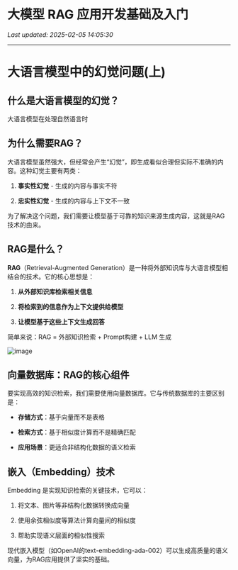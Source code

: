 # 大模型 RAG 应用开发基础及入门

_Last updated: 2025-02-05 14:05:30_

---

# 大语言模型中的幻觉问题(上)


## 什么是大语言模型的幻觉？


大语言模型在处理自然语言时


## 为什么需要RAG？


大语言模型虽然强大，但经常会产生“幻觉”，即生成看似合理但实际不准确的内容。这种幻觉主要有两类：


1. **事实性幻觉** - 生成的内容与事实不符

2. **忠实性幻觉** - 生成的内容与上下文不一致

为了解决这个问题，我们需要让模型基于可靠的知识来源生成内容，这就是RAG技术的由来。


## RAG是什么？


**RAG**（Retrieval-Augmented Generation）是一种将外部知识库与大语言模型相结合的技术。它的核心思想是：


1. **从外部知识库检索相关信息**

2. **将检索到的信息作为上下文提供给模型**

3. **让模型基于这些上下文生成回答**

简单来说：RAG = 外部知识检索 + Prompt构建 + LLM 生成


![image](https://prod-files-secure.s3.us-west-2.amazonaws.com/4d514fab-2492-4877-a269-a017b8992bb6/c4c615d5-19f1-4c9d-8caa-eee0f593fefc/image.png?X-Amz-Algorithm=AWS4-HMAC-SHA256&X-Amz-Content-Sha256=UNSIGNED-PAYLOAD&X-Amz-Credential=ASIAZI2LB466QCMN4HCG%2F20250205%2Fus-west-2%2Fs3%2Faws4_request&X-Amz-Date=20250205T060529Z&X-Amz-Expires=3600&X-Amz-Security-Token=IQoJb3JpZ2luX2VjECYaCXVzLXdlc3QtMiJIMEYCIQDOKeAf%2FggBS6qz0CdVg7glQBkbw28%2FxiZSJm24sw%2BrLAIhALqdgTBoUuS1iY8gjm1q3gSq4GlKuZdXwffZjSiRiHKRKv8DCD8QABoMNjM3NDIzMTgzODA1IgzQT2NJFCH4wPgnEb0q3ANqdsii%2Bo9URxVkaAmW9%2BqmX4pAtOegs9vKOgmAADP4lrcPEIcxyvgRIg8XWhTh8FOw%2B91E0G2KDVlkGkGAN3DNatMVDHRk6I%2F2HAIPbKFhq4q2NLHUoz6GCoqFKEc2b0LhFGoKVVSGX1s8NjCPvmOXuWaQGTO16x4RZv2%2BelgttOc8uiJp8P%2B0qaMA60k4k76YNhmAx8v1wjpqUenC%2F8ylBPk2FZfxLwMxsY51FvPSdzDCLvX6bfeOZAQnfSZPea%2BJD2glUMJkK5eki9dnZ70AqZdvUBwlvhd7q8B%2F12Kri3hdLs%2FKE9ggSCxY3lR%2Ffl%2FyNy7Kflq1t%2F34ue1HdpCdrU9p0X9IKjuEWo0yjQpUmVTtxU%2BRDZcIbt1XbUNtSfDovoMin7%2FuwmaOA8YEADVh1z3j91GUuzPiNy1VIFiqjZT%2FhWlwjBBX7%2BitZVdezw9E4MU32H6EVOiNqC7zfCYAstF5reYhhRyZSUTZUgizOUoDiRgeZiHas%2B%2BvaXd2e4vDOPpRlx9ylXdrRwEqjZPIluhPW6DJcsnThoVQNpxojpUufm2QqEchT6fZJknQTEj1REcNe90uwM3aE3aYshcMvev4468O%2Fy1qalw%2BZ%2FPYg4M13vJ9tdcmMFRadjDV%2BYu9BjqkASezZk88hISqjpmQ0%2BVOIGoS4uxMyGpvlowKtyGWF366j8YC1VurUnpV520oRCThOYfg1uKYrSCXk6noeqAsGEia2zME0LmptDUCeXV4fmtxIiJdrxbdYEwKE4pQKOU%2FxLQnZXfl7nLMZiV%2BjNlFgFv8bdBRKAULyXbOLn2E3HgZ9eeM2hmB2iS3jBv0TtSIfRAo1OKH%2FRkhmWGasLNHv5ozeldv&X-Amz-Signature=973a9c921437eae32341fb6f4c00624a09c8f2a4702ae75511c4b03683d0dd9a&X-Amz-SignedHeaders=host&x-id=GetObject)


## 向量数据库：RAG的核心组件


要实现高效的知识检索，我们需要使用向量数据库。它与传统数据库的主要区别是：


- **存储方式**：基于向量而不是表格

- **检索方式**：基于相似度计算而不是精确匹配

- **应用场景**：更适合非结构化数据的语义检索

## 嵌入（Embedding）技术


Embedding 是实现知识检索的关键技术，它可以：


1. 将文本、图片等非结构化数据转换成向量

2. 使用余弦相似度等算法计算向量间的相似度

3. 帮助实现语义层面的相似性搜索

现代嵌入模型（如OpenAI的text-embedding-ada-002）可以生成高质量的语义向量，为RAG应用提供了坚实的基础。

